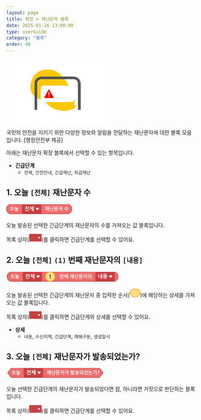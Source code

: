 ```yaml
---
layout: page
title: 확장 > 재난문자 블록
date: 2025-01-16 13:00:00
type: userGuide
category: "블록"
order: 40
---
```


![disaster-alert](images/card/disaster-alert.png)

국민의 안전을 지키기 위한 다양한 정보와 알림을 전달하는 재난문자에 대한 블록 모음입니다. [행정안전부 제공]

아래는 재난문자 확장 블록에서 선택할 수 있는 항목입니다.

+ **긴급단계**
  + `전체`, `안전안내`, `긴급재난`, `위급재난`



## 1. 오늘 `[전체]` 재난문자 수

![block-extn-alert](images/block-extn-alert-01.png)

오늘 발송된 선택한 긴급단계의 재난문자의 수를 가져오는 값 블록입니다.

목록 상자(<img src="images/icon/dropdown-extension.png" style="zoom:50%;" />)를 클릭하면 긴급단계를 선택할 수 있어요.



## 2. 오늘 `[전체]` `(1)` 번째 재난문자의 `[내용]`

![block-extn-alert](images/block-extn-alert-02.png)

오늘 발송된 선택한 긴급단계의 재난문자 중 입력한 순서(<img src="images/icon/value.png" alt="value" style="zoom:50%;" />)에 해당하는 상세를 가져오는 값 블록입니다.

목록 상자(<img src="images/icon/dropdown-extension.png" style="zoom:50%;" />)를 클릭하면 긴급단계와 상세를 선택할 수 있어요.

+ **상세**
  + `내용`, `수신지역`, `긴급단계`, `재해구분`, `생성일시`


## 3. 오늘 `[전체]` 재난문자가 발송되었는가?

![block-extn-alert](images/block-extn-alert-03.png)

오늘 선택한 긴급단계의 재난문자가 발송되었다면 참, 아니라면 거짓으로 판단하는 블록입니다.

목록 상자(<img src="images/icon/dropdown-extension.png" style="zoom:50%;" />)를 클릭하면 긴급단계를 선택할 수 있어요.